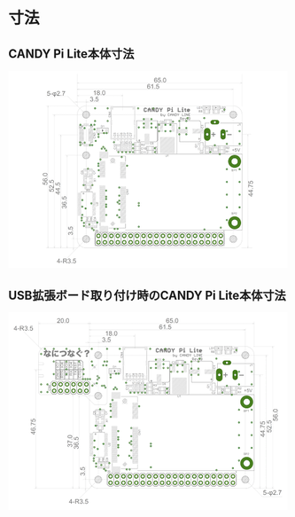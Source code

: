 <!-- toc -->

# 寸法

## CANDY Pi Lite本体寸法

![CANDY Pi Lite](/assets/candy-pi-lite-size.png)

## USB拡張ボード取り付け時のCANDY Pi Lite本体寸法

![CANDY Pi Lite with USB board](/assets/candy-pi-lite-size_usbboard.png)
